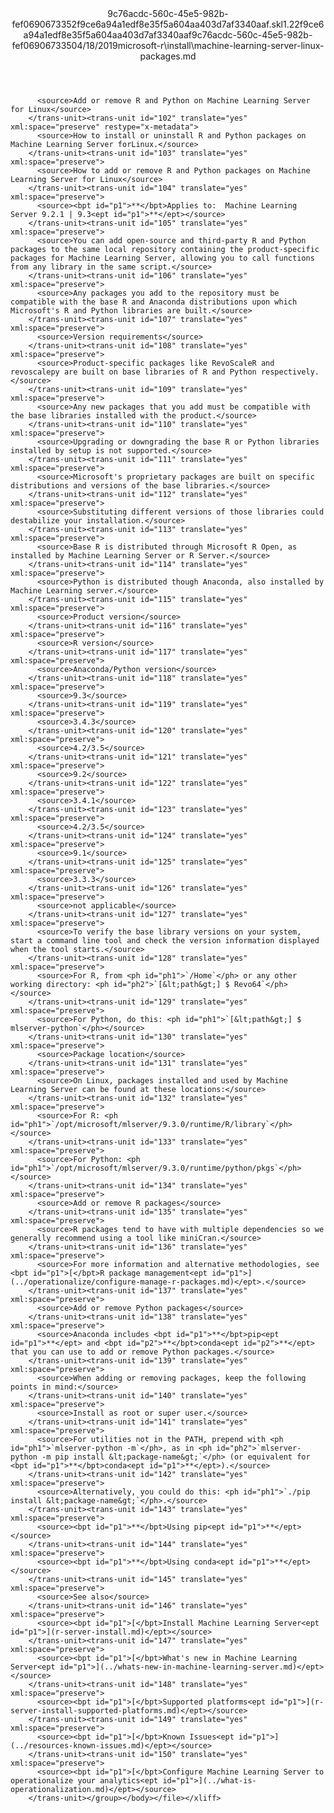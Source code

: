 <?xml version="1.0"?><xliff version="1.2" xmlns="urn:oasis:names:tc:xliff:document:1.2" xmlns:xsi="http://www.w3.org/2001/XMLSchema-instance" xsi:schemaLocation="urn:oasis:names:tc:xliff:document:1.2 xliff-core-1.2-transitional.xsd"><file datatype="xml" original="machine-learning-server-linux-packages.md" source-language="en-US" target-language="en-US"><header><tool tool-id="mdxliff" tool-name="mdxliff" tool-version="1.0-d1654b2" tool-company="Microsoft" /><xliffext:skl_file_name xmlns:xliffext="urn:microsoft:content:schema:xliffextensions">9c76acdc-560c-45e5-982b-fef0690673352f9ce6a94a1edf8e35f5a604aa403d7af3340aaf.skl</xliffext:skl_file_name><xliffext:version xmlns:xliffext="urn:microsoft:content:schema:xliffextensions">1.2</xliffext:version><xliffext:ms.openlocfilehash xmlns:xliffext="urn:microsoft:content:schema:xliffextensions">2f9ce6a94a1edf8e35f5a604aa403d7af3340aaf</xliffext:ms.openlocfilehash><xliffext:ms.sourcegitcommit xmlns:xliffext="urn:microsoft:content:schema:xliffextensions">9c76acdc-560c-45e5-982b-fef069067335</xliffext:ms.sourcegitcommit><xliffext:ms.lasthandoff xmlns:xliffext="urn:microsoft:content:schema:xliffextensions">04/18/2019</xliffext:ms.lasthandoff><xliffext:ms.openlocfilepath xmlns:xliffext="urn:microsoft:content:schema:xliffextensions">microsoft-r\install\machine-learning-server-linux-packages.md</xliffext:ms.openlocfilepath></header><body><group id="content" extype="content"><trans-unit id="101" translate="yes" xml:space="preserve" restype="x-metadata">
          <source>Add or remove R and Python on Machine Learning Server for Linux</source>
        </trans-unit><trans-unit id="102" translate="yes" xml:space="preserve" restype="x-metadata">
          <source>How to install or uninstall R and Python packages on Machine Learning Server forLinux.</source>
        </trans-unit><trans-unit id="103" translate="yes" xml:space="preserve">
          <source>How to add or remove R and Python packages on Machine Learning Server for Linux</source>
        </trans-unit><trans-unit id="104" translate="yes" xml:space="preserve">
          <source><bpt id="p1">**</bpt>Applies to:  Machine Learning Server 9.2.1 | 9.3<ept id="p1">**</ept></source>
        </trans-unit><trans-unit id="105" translate="yes" xml:space="preserve">
          <source>You can add open-source and third-party R and Python packages to the same local repository containing the product-specific packages for Machine Learning Server, allowing you to call functions from any library in the same script.</source>
        </trans-unit><trans-unit id="106" translate="yes" xml:space="preserve">
          <source>Any packages you add to the repository must be compatible with the base R and Anaconda distributions upon which Microsoft's R and Python libraries are built.</source>
        </trans-unit><trans-unit id="107" translate="yes" xml:space="preserve">
          <source>Version requirements</source>
        </trans-unit><trans-unit id="108" translate="yes" xml:space="preserve">
          <source>Product-specific packages like RevoScaleR and revoscalepy are built on base libraries of R and Python respectively.</source>
        </trans-unit><trans-unit id="109" translate="yes" xml:space="preserve">
          <source>Any new packages that you add must be compatible with the base libraries installed with the product.</source>
        </trans-unit><trans-unit id="110" translate="yes" xml:space="preserve">
          <source>Upgrading or downgrading the base R or Python libraries installed by setup is not supported.</source>
        </trans-unit><trans-unit id="111" translate="yes" xml:space="preserve">
          <source>Microsoft's proprietary packages are built on specific distributions and versions of the base libraries.</source>
        </trans-unit><trans-unit id="112" translate="yes" xml:space="preserve">
          <source>Substituting different versions of those libraries could destabilize your installation.</source>
        </trans-unit><trans-unit id="113" translate="yes" xml:space="preserve">
          <source>Base R is distributed through Microsoft R Open, as installed by Machine Learning Server or R Server.</source>
        </trans-unit><trans-unit id="114" translate="yes" xml:space="preserve">
          <source>Python is distributed though Anaconda, also installed by Machine Learning server.</source>
        </trans-unit><trans-unit id="115" translate="yes" xml:space="preserve">
          <source>Product version</source>
        </trans-unit><trans-unit id="116" translate="yes" xml:space="preserve">
          <source>R version</source>
        </trans-unit><trans-unit id="117" translate="yes" xml:space="preserve">
          <source>Anaconda/Python version</source>
        </trans-unit><trans-unit id="118" translate="yes" xml:space="preserve">
          <source>9.3</source>
        </trans-unit><trans-unit id="119" translate="yes" xml:space="preserve">
          <source>3.4.3</source>
        </trans-unit><trans-unit id="120" translate="yes" xml:space="preserve">
          <source>4.2/3.5</source>
        </trans-unit><trans-unit id="121" translate="yes" xml:space="preserve">
          <source>9.2</source>
        </trans-unit><trans-unit id="122" translate="yes" xml:space="preserve">
          <source>3.4.1</source>
        </trans-unit><trans-unit id="123" translate="yes" xml:space="preserve">
          <source>4.2/3.5</source>
        </trans-unit><trans-unit id="124" translate="yes" xml:space="preserve">
          <source>9.1</source>
        </trans-unit><trans-unit id="125" translate="yes" xml:space="preserve">
          <source>3.3.3</source>
        </trans-unit><trans-unit id="126" translate="yes" xml:space="preserve">
          <source>not applicable</source>
        </trans-unit><trans-unit id="127" translate="yes" xml:space="preserve">
          <source>To verify the base library versions on your system, start a command line tool and check the version information displayed when the tool starts.</source>
        </trans-unit><trans-unit id="128" translate="yes" xml:space="preserve">
          <source>For R, from <ph id="ph1">`/Home`</ph> or any other working directory: <ph id="ph2">`[&lt;path&gt;] $ Revo64`</ph></source>
        </trans-unit><trans-unit id="129" translate="yes" xml:space="preserve">
          <source>For Python, do this: <ph id="ph1">`[&lt;path&gt;] $ mlserver-python`</ph></source>
        </trans-unit><trans-unit id="130" translate="yes" xml:space="preserve">
          <source>Package location</source>
        </trans-unit><trans-unit id="131" translate="yes" xml:space="preserve">
          <source>On Linux, packages installed and used by Machine Learning Server can be found at these locations:</source>
        </trans-unit><trans-unit id="132" translate="yes" xml:space="preserve">
          <source>For R: <ph id="ph1">`/opt/microsoft/mlserver/9.3.0/runtime/R/library`</ph></source>
        </trans-unit><trans-unit id="133" translate="yes" xml:space="preserve">
          <source>For Python: <ph id="ph1">`/opt/microsoft/mlserver/9.3.0/runtime/python/pkgs`</ph></source>
        </trans-unit><trans-unit id="134" translate="yes" xml:space="preserve">
          <source>Add or remove R packages</source>
        </trans-unit><trans-unit id="135" translate="yes" xml:space="preserve">
          <source>R packages tend to have with multiple dependencies so we generally recommend using a tool like miniCran.</source>
        </trans-unit><trans-unit id="136" translate="yes" xml:space="preserve">
          <source>For more information and alternative methodologies, see <bpt id="p1">[</bpt>R package management<ept id="p1">](../operationalize/configure-manage-r-packages.md)</ept>.</source>
        </trans-unit><trans-unit id="137" translate="yes" xml:space="preserve">
          <source>Add or remove Python packages</source>
        </trans-unit><trans-unit id="138" translate="yes" xml:space="preserve">
          <source>Anaconda includes <bpt id="p1">**</bpt>pip<ept id="p1">**</ept> and <bpt id="p2">**</bpt>conda<ept id="p2">**</ept> that you can use to add or remove Python packages.</source>
        </trans-unit><trans-unit id="139" translate="yes" xml:space="preserve">
          <source>When adding or removing packages, keep the following points in mind:</source>
        </trans-unit><trans-unit id="140" translate="yes" xml:space="preserve">
          <source>Install as root or super user.</source>
        </trans-unit><trans-unit id="141" translate="yes" xml:space="preserve">
          <source>For utilities not in the PATH, prepend with <ph id="ph1">`mlserver-python -m`</ph>, as in <ph id="ph2">`mlserver-python -m pip install &lt;package-name&gt;`</ph> (or equivalent for <bpt id="p1">**</bpt>conda<ept id="p1">**</ept>).</source>
        </trans-unit><trans-unit id="142" translate="yes" xml:space="preserve">
          <source>Alternatively, you could do this: <ph id="ph1">`./pip install &lt;package-name&gt;`</ph>.</source>
        </trans-unit><trans-unit id="143" translate="yes" xml:space="preserve">
          <source><bpt id="p1">**</bpt>Using pip<ept id="p1">**</ept></source>
        </trans-unit><trans-unit id="144" translate="yes" xml:space="preserve">
          <source><bpt id="p1">**</bpt>Using conda<ept id="p1">**</ept></source>
        </trans-unit><trans-unit id="145" translate="yes" xml:space="preserve">
          <source>See also</source>
        </trans-unit><trans-unit id="146" translate="yes" xml:space="preserve">
          <source><bpt id="p1">[</bpt>Install Machine Learning Server<ept id="p1">](r-server-install.md)</ept></source>
        </trans-unit><trans-unit id="147" translate="yes" xml:space="preserve">
          <source><bpt id="p1">[</bpt>What's new in Machine Learning Server<ept id="p1">](../whats-new-in-machine-learning-server.md)</ept></source>
        </trans-unit><trans-unit id="148" translate="yes" xml:space="preserve">
          <source><bpt id="p1">[</bpt>Supported platforms<ept id="p1">](r-server-install-supported-platforms.md)</ept></source>
        </trans-unit><trans-unit id="149" translate="yes" xml:space="preserve">
          <source><bpt id="p1">[</bpt>Known Issues<ept id="p1">](../resources-known-issues.md)</ept></source>
        </trans-unit><trans-unit id="150" translate="yes" xml:space="preserve">
          <source><bpt id="p1">[</bpt>Configure Machine Learning Server to operationalize your analytics<ept id="p1">](../what-is-operationalization.md)</ept></source>
        </trans-unit></group></body></file></xliff>